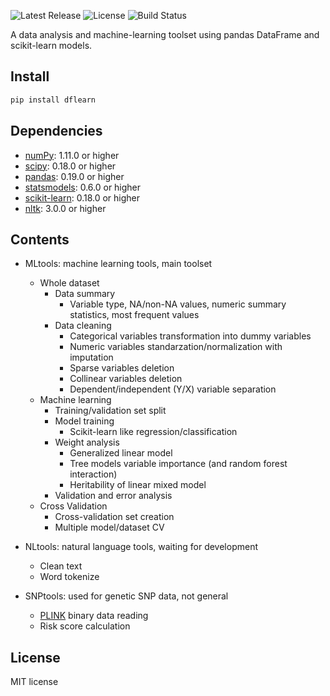 ![Latest Release](https://img.shields.io/pypi/v/dflearn.svg)
![License](https://img.shields.io/pypi/l/dflearn.svg)
![Build Status](https://travis-ci.org/founderfan/DFlearn.svg?branch=master)

A data analysis and machine-learning toolset using pandas DataFrame and scikit-learn models.

## Install

```sh
pip install dflearn
```

## Dependencies

- [numPy](http://www.numpy.org): 1.11.0 or higher
- [scipy](https://www.scipy.org/): 0.18.0 or higher
- [pandas](http://pandas.pydata.org/): 0.19.0 or higher
- [statsmodels](http://www.statsmodels.org/): 0.6.0 or higher
- [scikit-learn](http://scikit-learn.org/): 0.18.0 or higher
- [nltk](http://www.nltk.org/): 3.0.0 or higher

## Contents

- MLtools: machine learning tools, main toolset
    - Whole dataset
        - Data summary
            - Variable type, NA/non-NA values, numeric summary statistics, most frequent values
        - Data cleaning
            - Categorical variables transformation into dummy variables
            - Numeric variables standarzation/normalization with imputation
            - Sparse variables deletion
            - Collinear variables deletion
            - Dependent/independent (Y/X) variable separation
    - Machine learning
        - Training/validation set split
        - Model training
            - Scikit-learn like regression/classification
        - Weight analysis
            - Generalized linear model
            - Tree models variable importance (and random forest interaction)
            - Heritability of linear mixed model
        - Validation and error analysis
    - Cross Validation
        - Cross-validation set creation
        - Multiple model/dataset CV

- NLtools: natural language tools, waiting for development
    - Clean text
    - Word tokenize

- SNPtools: used for genetic SNP data, not general
    - [PLINK](https://www.cog-genomics.org/plink2) binary data reading
    - Risk score calculation

## License

MIT license